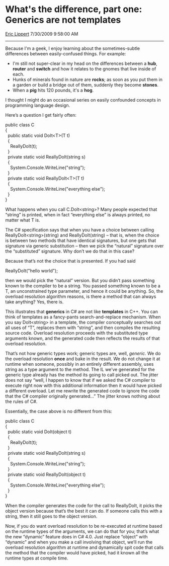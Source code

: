 <div id="page">

# What's the difference, part one: Generics are not templates

[Eric Lippert](https://social.msdn.microsoft.com/profile/Eric%20Lippert) 7/30/2009 9:58:00 AM

-----

<div id="content">

<div class="mine">

Because I'm a geek, I enjoy learning about the sometimes-subtle differences between easily-confused things. For example:

  - I'm still not super-clear in my head on the differences between a **hub**, **router** and **switch** and how it relates to the gnomes that live inside of each.
  - Hunks of minerals found in nature are **rocks**; as soon as you put them in a garden or build a bridge out of them, suddenly they become **stones**.
  - When a **pig** hits 120 pounds, it's a **hog**.

I thought I might do an occasional series on easily confounded concepts in programming language design. 

Here’s a question I get fairly often:

<span class="code"> </span>

public class C  
{  
  public static void DoIt\<T\>(T t)  
  {  
    ReallyDoIt(t);  
  }  
  private static void ReallyDoIt(string s)  
  {  
    System.Console.WriteLine("string");  
  }  
  private static void ReallyDoIt\<T\>(T t)  
  {  
    System.Console.WriteLine("everything else");  
  }  
}

What happens when you call <span class="code">C.DoIt\<string\></span>? Many people expected that “string” is printed, when in fact “everything else” is always printed, no matter what T is.

The C\# specification says that when you have a choice between calling <span class="code">ReallyDoIt\<string\>(string)</span> and <span class="code">ReallyDoIt(string)</span> – that is, when the choice is between two methods that have identical signatures, but one gets that signature via generic substitution – then we pick the “natural” signature over the “substituted” signature. Why don’t we do that in this case?

Because that’s not the choice that is presented. If you had said

<span class="code"> </span>

ReallyDoIt("hello world");

then we would pick the “natural” version. But you didn’t pass something known to the compiler to be a string. You passed something known to be a T, an unconstrained type parameter, and hence it could be anything. So, the overload resolution algorithm reasons, is there a method that can always take anything? Yes, there is.

This illustrates that **generics** in C\# are not like **templates** in C++. You can think of templates as a fancy-pants search-and-replace mechanism. When you say <span class="code">DoIt\<string\></span> in a template, the compiler conceptually searches out all uses of “T”, replaces them with “string”, and then compiles the resulting source code. Overload resolution proceeds with the substituted type arguments known, and the generated code then reflects the results of that overload resolution.

That’s not how generic types work; generic types are, well, *generic*. We do the overload resolution **once** and bake in the result. We do not change it at runtime when someone, possibly in an entirely different assembly, uses string as a type argument to the method. The IL we’ve generated for the generic type already has the method its going to call picked out. The jitter does not say “well, I happen to know that if we asked the C\# compiler to execute right now with this additional information then it would have picked a different overload. Let me rewrite the generated code to ignore the code that the C\# compiler originally generated...” The jitter knows nothing about the rules of C\#.

Essentially, the case above is no different from this:

<span class="code"> </span>

public class C  
{  
  public static void DoIt(object t)  
  {  
    ReallyDoIt(t);  
  }  
  private static void ReallyDoIt(string s)  
  {  
    System.Console.WriteLine("string");  
  }  
  private static void ReallyDoIt(object t)  
  {  
    System.Console.WriteLine("everything else");  
  }  
}

When the compiler generates the code for the call to <span class="code">ReallyDoIt</span>, it picks the object version because that’s the best it can do. If someone calls this with a string, then it still goes to the object version.

Now, if you do want overload resolution to be re-executed at runtime based on the runtime types of the arguments, we can do that for you; that’s what the new “dynamic” feature does in C\# 4.0. Just replace “object” with “dynamic” and when you make a call involving that object, we’ll run the overload resolution algorithm at runtime and dynamically spit code that calls the method that the compiler would have picked, had it known all the runtime types at compile time.

</div>

</div>

</div>

